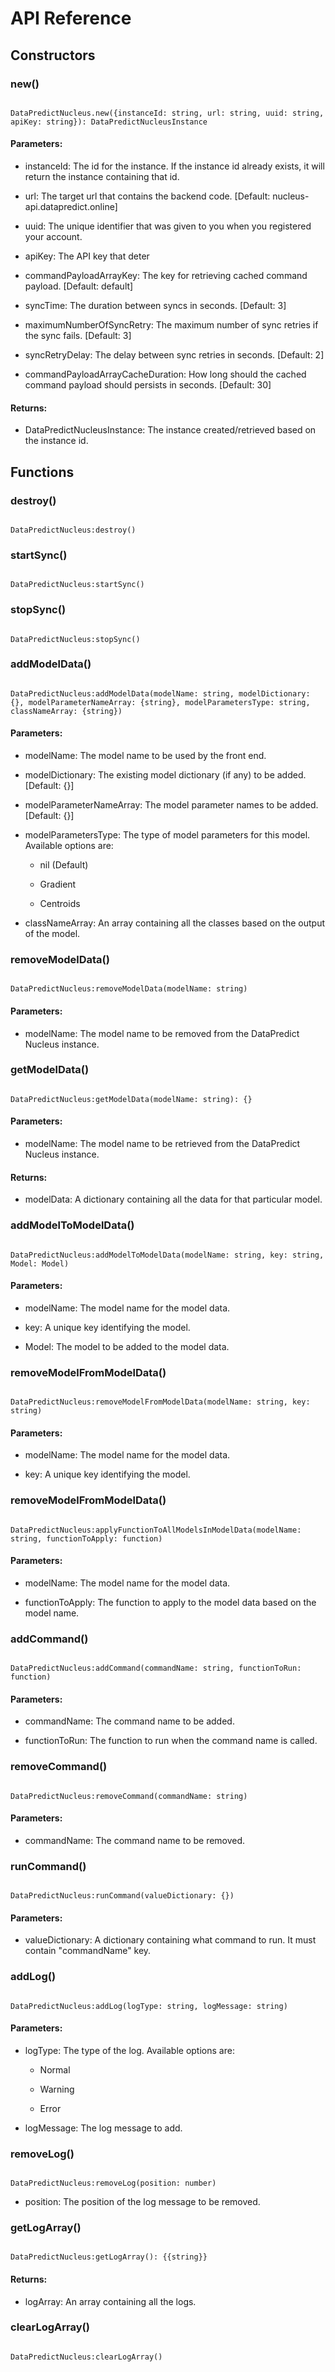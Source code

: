 # API Reference

## Constructors

### new()

```

DataPredictNucleus.new({instanceId: string, url: string, uuid: string, apiKey: string}): DataPredictNucleusInstance

```

#### Parameters:

* instanceId: The id for the instance. If the instance id already exists, it will return the instance containing that id.

* url: The target url that contains the backend code. [Default: nucleus-api.datapredict.online]

* uuid: The unique identifier that was given to you when you registered your account.

* apiKey: The API key that deter

* commandPayloadArrayKey: The key for retrieving cached command payload. [Default: default]

* syncTime: The duration between syncs in seconds. [Default: 3]

* maximumNumberOfSyncRetry: The maximum number of sync retries if the sync fails. [Default: 3]

* syncRetryDelay: The delay between sync retries in seconds. [Default: 2]

* commandPayloadArrayCacheDuration: How long should the cached command payload should persists in seconds. [Default: 30]

#### Returns:

* DataPredictNucleusInstance: The instance created/retrieved based on the instance id.

## Functions

### destroy()

```

DataPredictNucleus:destroy()

```

### startSync()

```

DataPredictNucleus:startSync()

```

### stopSync()

```

DataPredictNucleus:stopSync()

```

### addModelData()

```

DataPredictNucleus:addModelData(modelName: string, modelDictionary: {}, modelParameterNameArray: {string}, modelParametersType: string, classNameArray: {string})

```
#### Parameters:

* modelName: The model name to be used by the front end.

* modelDictionary: The existing model dictionary (if any) to be added. [Default: {}]

* modelParameterNameArray: The model parameter names to be added. [Default: {}]

* modelParametersType: The type of model parameters for this model. Available options are:

    * nil (Default)

    * Gradient

    * Centroids

* classNameArray: An array containing all the classes based on the output of the model.

### removeModelData()

```

DataPredictNucleus:removeModelData(modelName: string)

```

#### Parameters:

* modelName: The model name to be removed from the DataPredict Nucleus instance.

### getModelData()

```

DataPredictNucleus:getModelData(modelName: string): {}

```

#### Parameters:

* modelName: The model name to be retrieved from the DataPredict Nucleus instance.

#### Returns:

* modelData: A dictionary containing all the data for that particular model.

### addModelToModelData()

```

DataPredictNucleus:addModelToModelData(modelName: string, key: string, Model: Model)

```
#### Parameters:

* modelName: The model name for the model data.

* key: A unique key identifying the model.

* Model: The model to be added to the model data.

### removeModelFromModelData()

```

DataPredictNucleus:removeModelFromModelData(modelName: string, key: string)

```
#### Parameters:

* modelName: The model name for the model data.

* key: A unique key identifying the model.

### removeModelFromModelData()

```

DataPredictNucleus:applyFunctionToAllModelsInModelData(modelName: string, functionToApply: function)

```
#### Parameters:

* modelName: The model name for the model data.

* functionToApply: The function to apply to the model data based on the model name.

### addCommand()

```

DataPredictNucleus:addCommand(commandName: string, functionToRun: function)

```
#### Parameters:

* commandName: The command name to be added.

* functionToRun: The function to run when the command name is called.

### removeCommand()

```

DataPredictNucleus:removeCommand(commandName: string)

```
#### Parameters:

* commandName: The command name to be removed.

### runCommand()

```

DataPredictNucleus:runCommand(valueDictionary: {})

```
#### Parameters:

* valueDictionary: A dictionary containing what command to run. It must contain "commandName" key.

### addLog()

```

DataPredictNucleus:addLog(logType: string, logMessage: string)

```

#### Parameters:

* logType: The type of the log. Available options are:

    * Normal

    * Warning

    * Error

* logMessage: The log message to add.

### removeLog()

```

DataPredictNucleus:removeLog(position: number)

```

* position: The position of the log message to be removed.

### getLogArray()

```

DataPredictNucleus:getLogArray(): {{string}}

```

#### Returns:

* logArray: An array containing all the logs.

### clearLogArray()

```

DataPredictNucleus:clearLogArray()

```